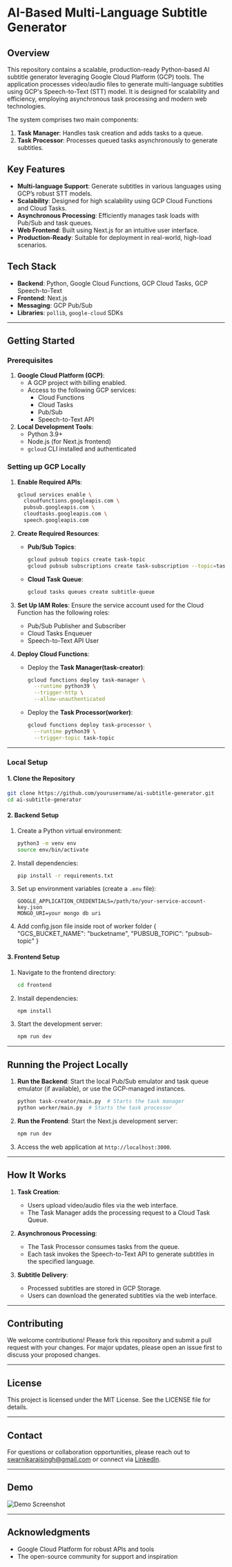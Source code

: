 # AI-Based Multi-Language Subtitle Generator

## Overview
This repository contains a scalable, production-ready Python-based AI subtitle generator leveraging Google Cloud Platform (GCP) tools. The application processes video/audio files to generate multi-language subtitles using GCP's Speech-to-Text (STT) model. It is designed for scalability and efficiency, employing asynchronous task processing and modern web technologies.

The system comprises two main components:
1. **Task Manager**: Handles task creation and adds tasks to a queue.
2. **Task Processor**: Processes queued tasks asynchronously to generate subtitles.

## Key Features
- **Multi-language Support**: Generate subtitles in various languages using GCP’s robust STT models.
- **Scalability**: Designed for high scalability using GCP Cloud Functions and Cloud Tasks.
- **Asynchronous Processing**: Efficiently manages task loads with Pub/Sub and task queues.
- **Web Frontend**: Built using Next.js for an intuitive user interface.
- **Production-Ready**: Suitable for deployment in real-world, high-load scenarios.

## Tech Stack
- **Backend**: Python, Google Cloud Functions, GCP Cloud Tasks, GCP Speech-to-Text
- **Frontend**: Next.js
- **Messaging**: GCP Pub/Sub
- **Libraries**: `pollib`, `google-cloud` SDKs

---

## Getting Started

### Prerequisites
1. **Google Cloud Platform (GCP)**:
   - A GCP project with billing enabled.
   - Access to the following GCP services:
     - Cloud Functions
     - Cloud Tasks
     - Pub/Sub
     - Speech-to-Text API
2. **Local Development Tools**:
   - Python 3.9+
   - Node.js (for Next.js frontend)
   - `gcloud` CLI installed and authenticated

### Setting up GCP Locally

1. **Enable Required APIs**:
   ```bash
   gcloud services enable \
     cloudfunctions.googleapis.com \
     pubsub.googleapis.com \
     cloudtasks.googleapis.com \
     speech.googleapis.com
   ```

2. **Create Required Resources**:
   - **Pub/Sub Topics**:
     ```bash
     gcloud pubsub topics create task-topic
     gcloud pubsub subscriptions create task-subscription --topic=task-topic
     ```
   - **Cloud Task Queue**:
     ```bash
     gcloud tasks queues create subtitle-queue
     ```

3. **Set Up IAM Roles**:
   Ensure the service account used for the Cloud Function has the following roles:
   - Pub/Sub Publisher and Subscriber
   - Cloud Tasks Enqueuer
   - Speech-to-Text API User

4. **Deploy Cloud Functions**:
   - Deploy the **Task Manager(task-creator)**:
     ```bash
     gcloud functions deploy task-manager \
       --runtime python39 \
       --trigger-http \
       --allow-unauthenticated
     ```
   - Deploy the **Task Processor(worker)**:
     ```bash
     gcloud functions deploy task-processor \
       --runtime python39 \
       --trigger-topic task-topic
     ```

---

### Local Setup

#### 1. Clone the Repository
```bash
git clone https://github.com/yourusername/ai-subtitle-generator.git
cd ai-subtitle-generator
```

#### 2. Backend Setup
1. Create a Python virtual environment:
   ```bash
   python3 -m venv env
   source env/bin/activate
   ```
2. Install dependencies:
   ```bash
   pip install -r requirements.txt
   ```
3. Set up environment variables (create a `.env` file):
   ```env
   GOOGLE_APPLICATION_CREDENTIALS=/path/to/your-service-account-key.json
   MONGO_URI=your mongo db uri
   ```
4. Add config.json file inside root of worker folder
{
  "GCS_BUCKET_NAME": "bucketname",
  "PUBSUB_TOPIC": "pubsub-topic"
}
#### 3. Frontend Setup
1. Navigate to the frontend directory:
   ```bash
   cd frontend
   ```
2. Install dependencies:
   ```bash
   npm install
   ```
3. Start the development server:
   ```bash
   npm run dev
   ```

---

## Running the Project Locally

1. **Run the Backend**:
   Start the local Pub/Sub emulator and task queue emulator (if available), or use the GCP-managed instances.
   ```bash
   python task-creator/main.py  # Starts the task manager
   python worker/main.py  # Starts the task processor
   ```

2. **Run the Frontend**:
   Start the Next.js development server:
   ```bash
   npm run dev
   ```

3. Access the web application at `http://localhost:3000`.

---

## How It Works

1. **Task Creation**:
   - Users upload video/audio files via the web interface.
   - The Task Manager adds the processing request to a Cloud Task Queue.

2. **Asynchronous Processing**:
   - The Task Processor consumes tasks from the queue.
   - Each task invokes the Speech-to-Text API to generate subtitles in the specified language.

3. **Subtitle Delivery**:
   - Processed subtitles are stored in GCP Storage.
   - Users can download the generated subtitles via the web interface.

---

## Contributing
We welcome contributions! Please fork this repository and submit a pull request with your changes. For major updates, please open an issue first to discuss your proposed changes.

---

## License
This project is licensed under the MIT License. See the LICENSE file for details.

---

## Contact
For questions or collaboration opportunities, please reach out to [swarnikarajsingh@gmail.com](mailto:swarnikarajsingh@gmail.com) or connect via [LinkedIn](https://www.linkedin.com/in/swarnnika/).

---

## Demo
![Demo Screenshot](path/to/demo-image.png)

---

## Acknowledgments
- Google Cloud Platform for robust APIs and tools
- The open-source community for support and inspiration

